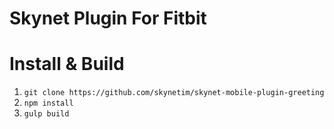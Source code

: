 Skynet Plugin For Fitbit
===========================

# Install & Build

1. `git clone https://github.com/skynetim/skynet-mobile-plugin-greeting`
2. `npm install`
3. `gulp build`

